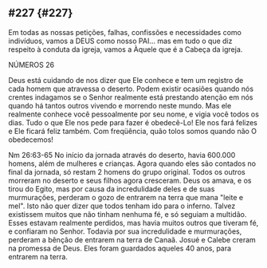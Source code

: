 ## #227 {#227}

Em todas as nossas petições, falhas, confissões e necessidades como indivíduos, vamos a DEUS como nosso PAI... mas em tudo o que diz respeito à conduta da igreja, vamos a Àquele que é a Cabeça da igreja.

NÚMEROS 26

Deus está cuidando de nos dizer que Ele conhece e tem um registro de cada homem que atravessa o deserto. Podem existir ocasiões quando nós crentes indagamos se o Senhor realmente está prestando atenção em nós quando há tantos outros vivendo e morrendo neste mundo. Mas ele realmente conhece você pessoalmente por seu nome, e vigia você todos os dias. Tudo o que Ele nos pede para fazer é obedecê-Lo! Ele nos fará felizes e Ele ficará feliz também. Com freqüência, quão tolos somos quando não O obedecemos!

Nm 26:63-65 No início da jornada através do deserto, havia 600.000 homens, além de mulheres e crianças. Agora quando eles são contados no final da jornada, só restam 2 homens do grupo original. Todos os outros morreram no deserto e seus filhos agora cresceram. Deus os amava, e os tirou do Egito, mas por causa da incredulidade deles e de suas murmurações, perderam o gozo de entrarem na terra que mana &quot;leite e mel&quot;. Isto não quer dizer que todos tenham ido para o inferno. Talvez existissem muitos que não tinham nenhuma fé, e só seguiam a multidão. Esses estavam realmente perdidos, mas havia muitos outros que tiveram fé, e confiaram no Senhor. Todavia por sua incredulidade e murmurações, perderam a bênção de entrarem na terra de Canaã. Josué e Calebe creram na promessa de Deus. Eles foram guardados aqueles 40 anos, para entrarem na terra.